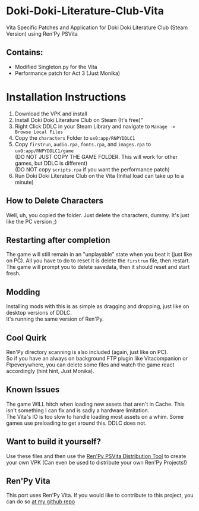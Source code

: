 # Doki-Doki-Literature-Club-Vita
Vita Specific Patches and Application for Doki Doki Literature Club (Steam Version) using Ren'Py PSVita

## Contains:
- Modified Singleton.py for the Vita
- Performance patch for Act 3 (Just Monika)

# Installation Instructions
1. Download the VPK and install
2. Install Doki Doki Literature Club on Steam (It's free)"
3. Right Click DDLC in your Steam Library and navigate to `Manage -> Browse Local Files`
4. Copy the `characters` Folder to `ux0:app/RNPYDDLC1`
5. Copy `firstrun`, `audio.rpa`, `fonts.rpa`, and `images.rpa` to `ux0:app/RNPYDDLC1/game`<br>(DO NOT JUST COPY THE GAME FOLDER. This will work for other games, but DDLC is different)<br>(DO NOT copy `scripts.rpa` if you want the performance patch)
6. Run Doki Doki Literature Club on the Vita (Initial load can take up to a minute)

## How to Delete Characters
Well, uh, you copied the folder. Just delete the characters, dummy. It's just like the PC version ;)

## Restarting after completion
The game will still remain in an "unplayable" state when you beat it (just like on PC). All you have to do to reset it is delete the `firstrun` file, then restart.<br>The game will prompt you to delete savedata, then it should reset and start fresh.

## Modding
Installing mods with this is as simple as dragging and dropping, just like on desktop versions of DDLC.<br>It's running the same version of Ren'Py.

## Cool Quirk
Ren'Py directory scanning is also included (again, just like on PC).<br>So if you have an always on background FTP plugin like Vitacompanion or Ftpeverywhere, you can delete some files and watch the game react accordingly (hint hint, Just Monika).

## Known Issues
The game WILL hitch when loading new assets that aren't in Cache. This isn't something I can fix and is sadly a hardware limitation.<br>The Vita's IO is too slow to handle loading most assets on a whim. Some games use preloading to get around this. DDLC does not.

## Want to build it yourself?
Use these files and then use the [Ren'Py PSVita Distribution Tool](https://github.com/SonicMastr/Renpy-PSVita-Distribution-Tool) to create your own VPK (Can even be used to distribute your own Ren'Py Projects!)

## Ren'Py Vita
This port uses Ren'Py Vita. If you would like to contribute to this project, you can do so [at my github repo](https://github.com/SonicMastr/renpy-vita)
